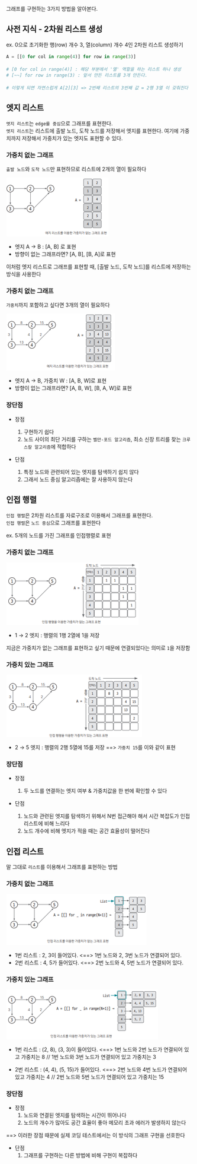 그래프를 구현하는 3가지 방법을 알아본다. 

## 사전 지식 - 2차원 리스트 생성

ex. 0으로 초기화한 행(row) 개수 3, 열(column) 개수 4인 2차원 리스트 생성하기

``` python
A = [[0 for col in range(4)] for row in range(3)] 

# [0 for col in range(4)] : 해당 부분에서 '열' 역할을 하는 리스트 하나 생성
# [~~] for row in range(3) : 앞서 만든 리스트를 3개 만든다.

# 이렇게 되면 자연스럽게 A[2][3] => 2번째 리스트의 3번째 값 = 2행 3열 이 갖춰진다
```

## 엣지 리스트

`엣지 리스트`는 `edge를 중심`으로 그래프를 표현한다.  
`엣지 리스트`는 리스트에 출발 노드, 도착 노드를 저장해서 엣지를 표현한다. 여기에 가중치까지 저장해서 가중치가 있는 엣지도 표현할 수 있다. 

### 가중치 없는 그래프 

`출발 노드`와 `도착 노드`만 표현하므로 리스트에 2개의 열이 필요하다

![image](../../image/day14/그래프핵심이론_001.png)

- 엣지 A → B : [A, B] 로 표현  
- 방향이 없는 그래프라면? [A, B], [B, A]로 표현

이처럼 엣지 리스트로 그래프를 표현할 때, [출발 노드, 도착 노드]를 리스트에 저장하는 방식을 사용한다

### 가중치 없는 그래프 

`가중치`까지 포함하고 싶다면 3개의 열이 필요하다 

![image](../../image/day14/그래프핵심이론_002.png)

- 엣지 A → B, 가중치 W : [A, B, W]로 표현 
- 방향이 없는 그래프라면? [A, B, W], [B, A, W]로 표현


### 장단점 

- 장점   
    1. 구현하기 쉽다
    2. 노드 사이의 최단 거리를 구하는 `벨만-포드 알고리즘`, 최소 신장 트리를 찾는 `크루스칼 알고리즘`에 적합하다

- 단점   
    1. 특정 노드와 관련되어 있는 엣지를 탐색하기 쉽지 않다
    2. 그래서 노드 중심 알고리즘에는 잘 사용하지 않는다

## 인접 행렬

`인접 행렬`은 2차원 리스트를 자료구조로 이용해서 그래프를 표현한다.  
`인접 행렬`은 `노드 중심`으로 그래프를 표현한다

ex. 5개의 노드를 가진 그래프를 인접행렬로 표현 

### 가중치 없는 그래프

![image](../../image/day14/그래프핵심이론_003.png)

- 1 → 2 엣지 : 행렬의 1행 2열에 1을 저장

지금은 가중치가 없는 그래프를 표현하고 싶기 때문에 연결되었다는 의미로 `1`을 저장함 

### 가중치 있는 그래프

![image](../../image/day14/그래프핵심이론_004.png)

- 2 → 5 엣지 : 행렬의 2행 5열에 15를 저장 ==> `가중치 15`를 이와 같이 표현

### 장단점

- 장점   
    1. 두 노드를 연결하는 엣지 여부 & 가중치값을 한 번에 확인할 수 있다

- 단점 
    1. 노드와 관련된 엣지를 탐색하기 위해서 N번 접근해야 해서 시간 복잡도가 인접 리스트에 비해 느리다
    2. 노드 개수에 비해 엣지가 적을 때는 공간 효율성이 떨어진다

## 인접 리스트

말 그대로 `리스트`를 이용해서 그래프를 표현하는 방법


### 가중치 없는 그래프

![image](../../image/day14/그래프핵심이론_005.png)

- 1번 리스트 : 2, 3이 들어있다. <==> 1번 노드와 2, 3번 노드가 연결되어 있다.
- 2번 리스트 : 4, 5가 들어있다. <==> 2번 노드와 4, 5번 노드가 연결되어 있다.

### 가중치 있는 그래프 

![image](../../image/day14/그래프핵심이론_006.png)

- 1번 리스트 : (2, 8), (3, 3)이 들어있다. <==> 1번 노드와 2번 노드가 연결되어 있고 가중치는 8 // 1번 노드와 3번 노드가 연결되어 있고 가중치는 3

- 2번 리스트 : (4, 4), (5, 15)가 들어있다. <==> 2번 노드와 4번 노드가 연결되어 있고 가중치는 4 // 2번 노드와 5번 노드가 연결되어 있고 가중치는 15

### 장단점

- 장점 
    1. 노드와 연결된 엣지를 탐색하는 시간이 뛰어나다
    2. 노드의 개수가 많아도 공간 효율이 좋아 메모리 초과 에러가 발생하지 않는다

==> 이러한 장점 때문에 실제 코딩 테스트에서는 이 방식의 그래프 구현을 선호한다

- 단점   
    1. 그래프를 구현하는 다른 방법에 비해 구현이 복잡하다

